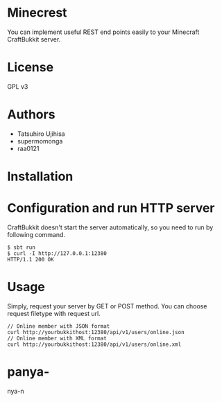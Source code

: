 # Minecrest

You can implement useful REST end points easily to your Minecraft CraftBukkit server.

# License

GPL v3

# Authors

* Tatsuhiro Ujihisa
* supermomonga
* raa0121

# Installation


# Configuration and run HTTP server

CraftBukkit doesn't start the server automatically, so you need to run by following command.

    $ sbt run
    $ curl -I http://127.0.0.1:12380
    HTTP/1.1 200 OK

# Usage

Simply, request your server by GET or POST method. You can choose request filetype with request url.

    // Online member with JSON format
    curl http://yourbukkithost:12380/api/v1/users/online.json
    // Online member with XML format
    curl http://yourbukkithost:12380/api/v1/users/online.xml

# panya-
nya-n

